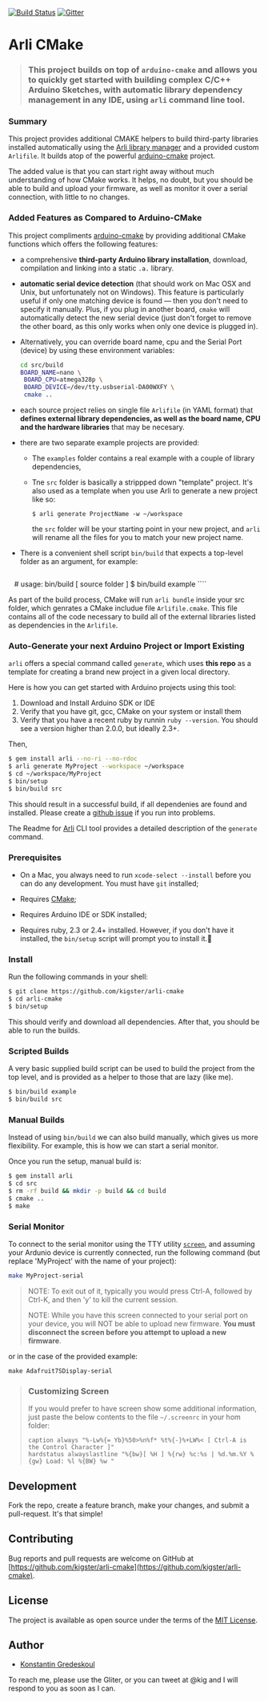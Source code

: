 [![Build Status](https://travis-ci.org/kigster/arli-cmake.svg?branch=master)](https://travis-ci.org/kigster/arli-cmake)
[![Gitter](https://img.shields.io/gitter/room/gitterHQ/gitter.svg)](https://gitter.im/arduino-cmake-arli/)

# Arli CMake

> ### This project builds on top of `arduino-cmake` and allows you to quickly get started with building complex C/C++ Arduino Sketches, with automatic library dependency management in any IDE, using `arli` command line tool.

### Summary

This project provides additional CMAKE helpers to build third-party libraries installed automatically using the [Arli library manager](https://github.com/kigster/arli) and a provided custom `Arlifile`. It builds atop of the powerful [arduino-cmake](https://github.com/arduino-cmake/arduino-cmake) project.

The added value is that you can start right away without much understanding of how CMake works. It helps, no doubt, but you should be able to build and upload your firmware, as well as monitor it over a serial connection, with little to no changes.

### Added Features as Compared to Arduino-CMake
 
This project compliments [arduino-cmake](https://github.com/arduino-cmake/arduino-cmake) by providing additional CMake functions which offers the following features:

 * a comprehensive **third-party Arduino library installation**, download, compilation and linking into a static `.a.` library.

 * **automatic serial device detection** (that should work on Mac OSX and Unix, but unfortunately not on Windows). This feature is particularly useful if only one matching device is found — then you don't need to specify it manually. Plus, if you plug in another board, `cmake` will automatically detect the new serial device (just don't forget to remove the other board, as this only works when only one device is plugged in).

 * Alternatively, you can override board name, cpu and the Serial Port (device) by using these environment variables: 

    ```bash
    cd src/build
    BOARD_NAME=nano \
     BOARD_CPU=atmega328p \
     BOARD_DEVICE=/dev/tty.usbserial-DA00WXFY \
     cmake ..
    ```

* each source project relies on single file `Arlifile` (in YAML format) that **defines external library dependencies, as well as the board name, CPU and the hardware libraries** that may be necesary.
 
* there are two separate example projects are provided: 
  * The `examples` folder contains a real example with a couple of library dependencies,
  * Tne `src` folder is basically a strippped down "template" project. It's also used as a template when you use Arli to generate a new project like so: 

       
        $ arli generate ProjectName -w ~/workspace
       

       the `src` folder will be your starting point in your new project, and `arli` will rename all the files for you to match your new project name.

* There is a convenient shell script `bin/build` that expects a top-level folder as an argument, for example: 

    ```bash
    # usage: bin/build [ source folder ] 
    $ bin/build example
    ````

   As part of the build process, CMake will run `arli bundle` inside your src folder, which genrates a CMake includue file `Arlifile.cmake`. This file contains all of the code necessary to build all of the external libraries listed as dependencies in the `Arlifile`.

### Auto-Generate your next Arduino Project or Import Existing

`arli` offers a special command called `generate`, which uses **this repo** as a template for creating a brand new project in a given local directory.

Here is how you can get started with Arduino projects using this tool:

 1. Download and Install Arduino SDK or IDE
 2. Verify that you have git, gcc, CMake on your system or install them
 3. Verify that you have a recent ruby by runnin `ruby --version`. You should see a version higher than 2.0.0, but ideally 2.3+.

Then, 

```bash
$ gem install arli --no-ri --no-rdoc
$ arli generate MyProject --workspace ~/workspace
$ cd ~/workspace/MyProject
$ bin/setup
$ bin/build src
```

This should result in a successful build, if all dependenies are found and installed. Please create a [github issue](https://github.com/kigster/arli-cmake/issues) if you run into problems.

The Readme for [Arli](https://github.com/kigster/arli#command-generate) CLI tool provides a detailed description of the `generate` command.


### Prerequisites

 * On a Mac, you always need to run `xcode-select --install` before you can do any development. You must have `git` installed;

 * Requires [CMake](https://cmake.org/download/);

 * Requires Arduino IDE or SDK installed;

 * Requires ruby, 2.3 or 2.4+ installed. However, if you don't have it installed, the `bin/setup` script will prompt you to install it.

### Install

Run the following commands in your shell:

```bash
$ git clone https://github.com/kigster/arli-cmake
$ cd arli-cmake
$ bin/setup
```

This should verify and download all dependencies. After that, you should be able to run the builds.

### Scripted Builds

A very basic supplied build script can be used to build the project from the top level, and is provided as a helper to those that are lazy (like me).

```bash
$ bin/build example
$ bin/build src
```

### Manual Builds

Instead of using `bin/build` we can also build manually, which gives us more flexibility. For example, this is how we can start a serial monitor.

Once you run the setup, manual build is:

```bash
$ gem install arli
$ cd src
$ rm -rf build && mkdir -p build && cd build
$ cmake ..
$ make
```

### Serial Monitor
 
To connect to the serial monitor using the TTY utility [`screen`](https://www.gnu.org/software/screen/), and assuming your Ardunio device is currently connected, run the following command (but replace 'MyProject' with the name of your project):

```bash
make MyProject-serial
```

> NOTE: To exit out of it, typically you would press Ctrl-A, followed by Ctrl-K, and then 'y' to kill the current session.
> 
> NOTE: While you have this screen connected to your serial port on your device, you will NOT be able to upload new firmware. **You must disconnect the screen before you attempt to upload a new firmware**.

or in the case of the provided example:

```
make Adafruit7SDisplay-serial
```


> ### Customizing Screen
> 
> If you would prefer to have screen show some additional information, just paste the below contents to the file `~/.screenrc` in your hom folder:
> 
> ```
> caption always "%-Lw%{= Yb}%50>%n%f* %t%{-}%+LW%< [ Ctrl-A is the Control Character ]"
> hardstatus alwayslastline "%{bw}[ %H ] %{rw} %c:%s | %d.%m.%Y %{gw} Load: %l %{BW} %w "
> ```


## Development

Fork the repo, create a feature branch, make your changes, and submit a pull-request. It's that simple! 

## Contributing

Bug reports and pull requests are welcome on GitHub at [https://github.com/kigster/arli-cmake](https://github.com/kigster/arli-cmake).

## License

The project is available as open source under the terms of the [MIT License](http://opensource.org/licenses/MIT).

## Author

 * [Konstantin Gredeskoul](https://github.com/kigster/)

To reach me, please use the Gliter, or you can tweet at @kig and I will respond to you as soon as I can.
